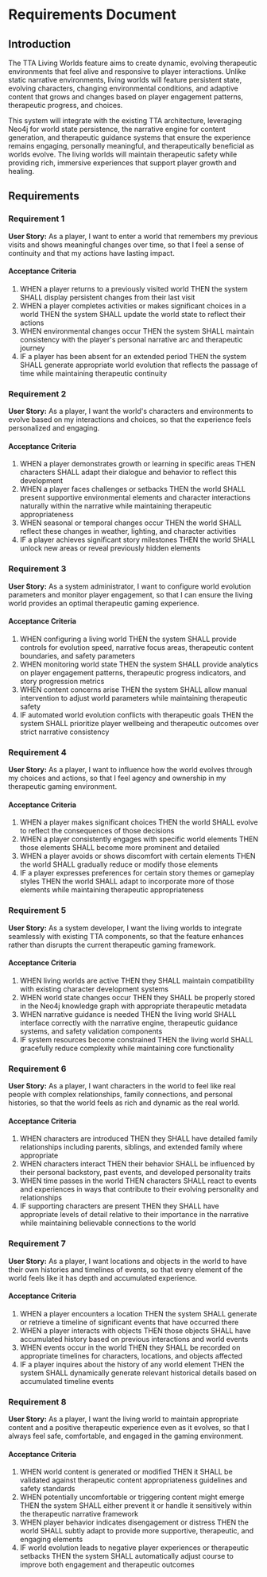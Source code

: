# Requirements Document

## Introduction

The TTA Living Worlds feature aims to create dynamic, evolving therapeutic environments that feel alive and responsive to player interactions. Unlike static narrative environments, living worlds will feature persistent state, evolving characters, changing environmental conditions, and adaptive content that grows and changes based on player engagement patterns, therapeutic progress, and choices.

This system will integrate with the existing TTA architecture, leveraging Neo4j for world state persistence, the narrative engine for content generation, and therapeutic guidance systems that ensure the experience remains engaging, personally meaningful, and therapeutically beneficial as worlds evolve. The living worlds will maintain therapeutic safety while providing rich, immersive experiences that support player growth and healing.

## Requirements

### Requirement 1

**User Story:** As a player, I want to enter a world that remembers my previous visits and shows meaningful changes over time, so that I feel a sense of continuity and that my actions have lasting impact.

#### Acceptance Criteria

1. WHEN a player returns to a previously visited world THEN the system SHALL display persistent changes from their last visit
2. WHEN a player completes activities or makes significant choices in a world THEN the system SHALL update the world state to reflect their actions
3. WHEN environmental changes occur THEN the system SHALL maintain consistency with the player's personal narrative arc and therapeutic journey
4. IF a player has been absent for an extended period THEN the system SHALL generate appropriate world evolution that reflects the passage of time while maintaining therapeutic continuity

### Requirement 2

**User Story:** As a player, I want the world's characters and environments to evolve based on my interactions and choices, so that the experience feels personalized and engaging.

#### Acceptance Criteria

1. WHEN a player demonstrates growth or learning in specific areas THEN characters SHALL adapt their dialogue and behavior to reflect this development
2. WHEN a player faces challenges or setbacks THEN the world SHALL present supportive environmental elements and character interactions naturally within the narrative while maintaining therapeutic appropriateness
3. WHEN seasonal or temporal changes occur THEN the world SHALL reflect these changes in weather, lighting, and character activities
4. IF a player achieves significant story milestones THEN the world SHALL unlock new areas or reveal previously hidden elements

### Requirement 3

**User Story:** As a system administrator, I want to configure world evolution parameters and monitor player engagement, so that I can ensure the living world provides an optimal therapeutic gaming experience.

#### Acceptance Criteria

1. WHEN configuring a living world THEN the system SHALL provide controls for evolution speed, narrative focus areas, therapeutic content boundaries, and safety parameters
2. WHEN monitoring world state THEN the system SHALL provide analytics on player engagement patterns, therapeutic progress indicators, and story progression metrics
3. WHEN content concerns arise THEN the system SHALL allow manual intervention to adjust world parameters while maintaining therapeutic safety
4. IF automated world evolution conflicts with therapeutic goals THEN the system SHALL prioritize player wellbeing and therapeutic outcomes over strict narrative consistency

### Requirement 4

**User Story:** As a player, I want to influence how the world evolves through my choices and actions, so that I feel agency and ownership in my therapeutic gaming environment.

#### Acceptance Criteria

1. WHEN a player makes significant choices THEN the world SHALL evolve to reflect the consequences of those decisions
2. WHEN a player consistently engages with specific world elements THEN those elements SHALL become more prominent and detailed
3. WHEN a player avoids or shows discomfort with certain elements THEN the world SHALL gradually reduce or modify those elements
4. IF a player expresses preferences for certain story themes or gameplay styles THEN the world SHALL adapt to incorporate more of those elements while maintaining therapeutic appropriateness

### Requirement 5

**User Story:** As a system developer, I want the living worlds to integrate seamlessly with existing TTA components, so that the feature enhances rather than disrupts the current therapeutic gaming framework.

#### Acceptance Criteria

1. WHEN living worlds are active THEN they SHALL maintain compatibility with existing character development systems
2. WHEN world state changes occur THEN they SHALL be properly stored in the Neo4j knowledge graph with appropriate therapeutic metadata
3. WHEN narrative guidance is needed THEN the living world SHALL interface correctly with the narrative engine, therapeutic guidance systems, and safety validation components
4. IF system resources become constrained THEN the living world SHALL gracefully reduce complexity while maintaining core functionality

### Requirement 6

**User Story:** As a player, I want characters in the world to feel like real people with complex relationships, family connections, and personal histories, so that the world feels as rich and dynamic as the real world.

#### Acceptance Criteria

1. WHEN characters are introduced THEN they SHALL have detailed family relationships including parents, siblings, and extended family where appropriate
2. WHEN characters interact THEN their behavior SHALL be influenced by their personal backstory, past events, and developed personality traits
3. WHEN time passes in the world THEN characters SHALL react to events and experiences in ways that contribute to their evolving personality and relationships
4. IF supporting characters are present THEN they SHALL have appropriate levels of detail relative to their importance in the narrative while maintaining believable connections to the world

### Requirement 7

**User Story:** As a player, I want locations and objects in the world to have their own histories and timelines of events, so that every element of the world feels like it has depth and accumulated experience.

#### Acceptance Criteria

1. WHEN a player encounters a location THEN the system SHALL generate or retrieve a timeline of significant events that have occurred there
2. WHEN a player interacts with objects THEN those objects SHALL have accumulated history based on previous interactions and world events
3. WHEN events occur in the world THEN they SHALL be recorded on appropriate timelines for characters, locations, and objects affected
4. IF a player inquires about the history of any world element THEN the system SHALL dynamically generate relevant historical details based on accumulated timeline events

### Requirement 8

**User Story:** As a player, I want the living world to maintain appropriate content and a positive therapeutic experience even as it evolves, so that I always feel safe, comfortable, and engaged in the gaming environment.

#### Acceptance Criteria

1. WHEN world content is generated or modified THEN it SHALL be validated against therapeutic content appropriateness guidelines and safety standards
2. WHEN potentially uncomfortable or triggering content might emerge THEN the system SHALL either prevent it or handle it sensitively within the therapeutic narrative framework
3. WHEN player behavior indicates disengagement or distress THEN the world SHALL subtly adapt to provide more supportive, therapeutic, and engaging elements
4. IF world evolution leads to negative player experiences or therapeutic setbacks THEN the system SHALL automatically adjust course to improve both engagement and therapeutic outcomes
